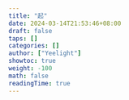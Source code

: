 ```yaml
---
title: "起"
date: 2024-03-14T21:53:46+08:00
draft: false
taps: []
categories: []
author: ["Yeelight"]
showtoc: true
weight: -100
math: false
readingTime: true
---
```

